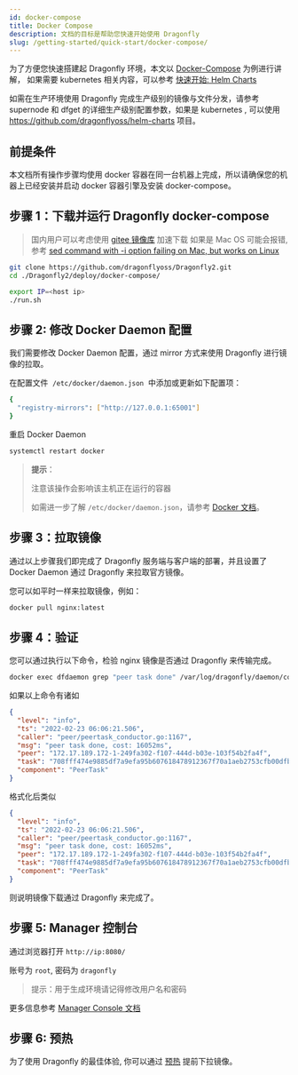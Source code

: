 ```yaml
---
id: docker-compose
title: Docker Compose
description: 文档的目标是帮助您快速开始使用 Dragonfly
slug: /getting-started/quick-start/docker-compose/
---
```


为了方便您快速搭建起 Dragonfly 环境，本文以 [Docker-Compose](https://docs.docker.com/compose/) 为例进行讲解，
如果需要 kubernetes 相关内容，可以参考 [快速开始: Helm Charts](../../setup/install/helm-charts.md)

如需在生产环境使用 Dragonfly 完成生产级别的镜像与文件分发，请参考 supernode 和 dfget 的详细生产级别配置参数，如果是 kubernetes , 可以使用
<https://github.com/dragonflyoss/helm-charts> 项目。

## 前提条件

本文档所有操作步骤均使用 docker 容器在同一台机器上完成，所以请确保您的机器上已经安装并启动 docker 容器引擎及安装 docker-compose。

## 步骤 1：下载并运行 Dragonfly docker-compose

> 国内用户可以考虑使用 [gitee 镜像库](https://gitee.com/mirrors/Dragonfly2) 加速下载
> 如果是 Mac OS 可能会报错, 参考 [sed command with -i option failing on Mac, but works on Linux](https://stackoverflow.com/a/41416710)

```bash
git clone https://github.com/dragonflyoss/Dragonfly2.git
cd ./Dragonfly2/deploy/docker-compose/

export IP=<host ip>
./run.sh
```

## 步骤 2: 修改 Docker Daemon 配置

我们需要修改 Docker Daemon 配置，通过 mirror 方式来使用 Dragonfly 进行镜像的拉取。

在配置文件  `/etc/docker/daemon.json`  中添加或更新如下配置项：

```bash
{
  "registry-mirrors": ["http://127.0.0.1:65001"]
}
```

重启 Docker Daemon

```bash
systemctl restart docker
```

> **提示**：
>
> 注意该操作会影响该主机正在运行的容器
>
> 如需进一步了解 `/etc/docker/daemon.json`，请参考 [Docker 文档](https://docs.docker.com/registry/recipes/mirror/#configure-the-cache)。

## 步骤 3：拉取镜像

通过以上步骤我们即完成了 Dragonfly 服务端与客户端的部署，并且设置了 Docker Daemon 通过 Dragonfly 来拉取官方镜像。

您可以如平时一样来拉取镜像，例如：

```bash
docker pull nginx:latest
```

## 步骤 4：验证

您可以通过执行以下命令，检验 nginx 镜像是否通过 Dragonfly 来传输完成。

```bash
docker exec dfdaemon grep "peer task done" /var/log/dragonfly/daemon/core.log
```

如果以上命令有诸如

```json
{
  "level": "info",
  "ts": "2022-02-23 06:06:21.506",
  "caller": "peer/peertask_conductor.go:1167",
  "msg": "peer task done, cost: 16052ms",
  "peer": "172.17.189.172-1-249fa302-f107-444d-b03e-103f54b2fa4f",
  "task": "708fff474e9885df7a9efa95b607618478912367f70a1aeb2753cfb00dfb28f7",
  "component": "PeerTask"
}
```

格式化后类似

```json
{
  "level": "info",
  "ts": "2022-02-23 06:06:21.506",
  "caller": "peer/peertask_conductor.go:1167",
  "msg": "peer task done, cost: 16052ms",
  "peer": "172.17.189.172-1-249fa302-f107-444d-b03e-103f54b2fa4f",
  "task": "708fff474e9885df7a9efa95b607618478912367f70a1aeb2753cfb00dfb28f7",
  "component": "PeerTask"
}
```

则说明镜像下载通过 Dragonfly 来完成了。

## 步骤 5: Manager 控制台

通过浏览器打开 `http://ip:8080/`

账号为 `root`, 密码为 `dragonfly`

> 提示：用于生成环境请记得修改用户名和密码

更多信息参考 [Manager Console 文档](../../reference/manage-console.md)

## 步骤 6: 预热

为了使用 Dragonfly 的最佳体验, 你可以通过 [预热](../../reference/preheat.md) 提前下拉镜像。

